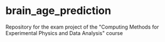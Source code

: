 # brain_age_prediction
Repository for the exam project of the "Computing Methods for Experimental Physics and Data Analysis" course
